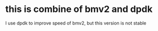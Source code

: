 # this is combine of bmv2 and dpdk
I use dpdk to improve speed of bmv2, but this version is not stable
